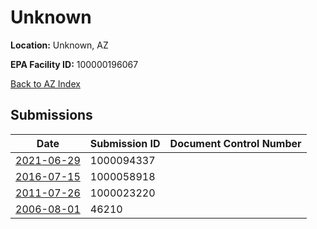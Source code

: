 # Unknown

**Location:** Unknown, AZ

**EPA Facility ID:** 100000196067

[Back to AZ Index](../../index.md)

## Submissions

| Date | Submission ID | Document Control Number |
|------|--------------|-------------------------|
| [2021-06-29](submissions/1000094337.md) | 1000094337 |  |
| [2016-07-15](submissions/1000058918.md) | 1000058918 |  |
| [2011-07-26](submissions/1000023220.md) | 1000023220 |  |
| [2006-08-01](submissions/46210.md) | 46210 |  |
